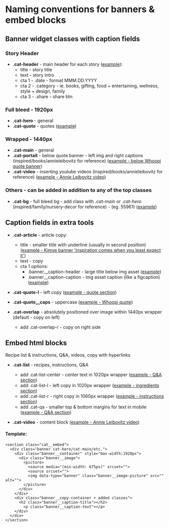 Naming conventions for banners & embed blocks
==============================

**Banner widget** classes with caption fields
---------------------

### Story Header
- **.cat-header** - main header for each story ([example](https://preview.indigo.ca/Admin/ContentDetails.aspx?id=55960&language=4105)):
  - title - story title
  - text - story intro
  - cta 1 - .date - format MMM.DD.YYYY
  - cta 2 - .category - ie. books, gifting, food + entertaining, wellness, style + design, family
  - cta 3 - .share - share btn
  
### Full bleed - 1920px
- **.cat-hero** - general 
- **.cat-quote** - quotes ([example](https://preview.indigo.ca/Admin/ContentDetails.aspx?id=55963&language=4105))

### Wrapped - 1440px
- **.cat-main** - general
- **.cat-portait** - below quote banner - left img and right captions (inspired/books/annieleibovitz for reference) ([example - below Whoopi quote banner](https://preview.indigo.ca/en-ca/inspired/books/))
- **.cat-video** - inserting youtube videos (inspired/books/annieleibovitz for reference) ([example - Annie Leibovitz video](https://preview.indigo.ca/en-ca/inspired/books/))

### Others - can be added in addition to any of the top classes
- **.cat-bg** - full bleed bg - add class with *.cat-main* or *.cat-hero* (inspired/family/nursery-decor for reference) - (eg. 55961) ([example](https://preview.indigo.ca/en-ca/inspired/family/nursery-decor))

## **Caption fields** in extra tools
- **.cat-article** - article copy:
  - title - smaller title with underline (usually in second position) ([example - Kimye banner 'inspiration comes when you least expect it'](https://preview.indigo.ca/en-ca/inspired/books/))
  - text - copy
  - cta 1 options:
    - .banner__caption-header - large title below img asset ([example](https://preview.indigo.ca/en-ca/inspired/family/nursery-decor))
    - .banner__caption-caption - img asset caption (like a figcaption) ([example](https://preview.indigo.ca/Admin/ContentDetails.aspx?id=55956&language=4105))

- **.cat-quote-l** - left copy ([example - quote section](https://preview.indigo.ca/en-ca/inspired/family/nursery-decor))
- **.cat-quote__caps** - uppercase ([example - Whoopi quote](https://preview.indigo.ca/en-ca/inspired/books/))

- **.cat-overlap**  - absolutely positioned over image within 1440px wrapper (default - copy on left) 
  + add .cat-overlap-r - copy on right side 


## Embed html blocks
Recipe list & instructions, Q&A, videos, copy with hyperlinks

- **.cat-list** - recipes, instructions, Q&A 
    + add .cat-list-center - center text in 1020px wrapper ([example - Q&A section](https://preview.indigo.ca/en-ca/inspired/food-entertaining))
    + add .cat-list-l - left copy in 1020px wrapper ([example - ingredients section](https://preview.indigo.ca/en-ca/inspired/food-entertaining))
    + add .cat-list-r - right copy in 1060px wrapper ([example - instructions section](https://preview.indigo.ca/en-ca/inspired/food-entertaining))
    + add .cat-qa - smaller top & bottom margins for text in mobile ([example - Q&A section](https://preview.indigo.ca/en-ca/inspired/food-entertaining))

- **.cat-video** - content block ([example - Annie Leibovitz video](https://preview.indigo.ca/Admin/ContentDetails.aspx?id=55987&language=4105))

#### Template:
```
<section class="cat__embed">
  <div class="banner cat-hero/cat-main/etc.">
    <div class="banner__container" style="max-width:1920px">
      <div class="banner__image">
        <picture>
          <source media="(min-width: 675px)" srcset="">
          <source srcset="">
          <img data-type="banner" class="banner__image-picture" src="" alt="">
        </picture>
      </div>
    </div>
    <div class="banner__copy-container + added classes">
      <h2 class="banner__caption-title"></h2>
        <p class="banner__caption-text"></p>
    </div>
  </div>
</section>
```